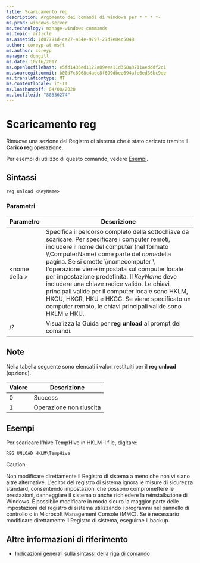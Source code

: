 ```yaml
---
title: Scaricamento reg
description: Argomento dei comandi di Windows per * * * *-
ms.prod: windows-server
ms.technology: manage-windows-commands
ms.topic: article
ms.assetid: 1d07791d-ca27-454e-9797-27d7e84c5048
author: coreyp-at-msft
ms.author: coreyp
manager: dongill
ms.date: 10/16/2017
ms.openlocfilehash: e5fd1436ed1122a09eea11d358a3711aedddf2c1
ms.sourcegitcommit: b00d7c8968c4adc8f699dbee694afe6ed36bc9de
ms.translationtype: MT
ms.contentlocale: it-IT
ms.lasthandoff: 04/08/2020
ms.locfileid: "80836274"
---
```

# <a name="reg-unload"></a>Scaricamento reg



Rimuove una sezione del Registro di sistema che è stato caricato tramite il **Carico reg** operazione.

Per esempi di utilizzo di questo comando, vedere [Esempi](#BKMK_examples).

## <a name="syntax"></a>Sintassi

```
reg unload <KeyName>
```

### <a name="parameters"></a>Parametri

|Parametro|Descrizione|
|---------|-----------|
|\<nome della >|Specifica il percorso completo della sottochiave da scaricare. Per specificare i computer remoti, includere il nome del computer (nel formato \\\\ComputerName\) come parte del *nome*della pagina. Se si omette \\\\nomecomputer \ l'operazione viene impostata sul computer locale per impostazione predefinita. Il *KeyName* deve includere una chiave radice valido. Le chiavi principali valide per il computer locale sono HKLM, HKCU, HKCR, HKU e HKCC. Se viene specificato un computer remoto, le chiavi principali valide sono HKLM e HKU.|
|/?|Visualizza la Guida per **reg unload** al prompt dei comandi.|

## <a name="remarks"></a>Note

Nella tabella seguente sono elencati i valori restituiti per il **reg unload** (opzione).

|Valore|Descrizione|
|-----|-----------|
|0|Success|
|1|Operazione non riuscita|

## <a name="examples"></a><a name=BKMK_examples></a>Esempi

Per scaricare l'hive TempHive in HKLM il file, digitare:
```
REG UNLOAD HKLM\TempHive
```

> [!CAUTION]
> Non modificare direttamente il Registro di sistema a meno che non vi siano altre alternative. L'editor del registro di sistema ignora le misure di sicurezza standard, consentendo impostazioni che possono compromettere le prestazioni, danneggiare il sistema o anche richiedere la reinstallazione di Windows. È possibile modificare in modo sicuro la maggior parte delle impostazioni del registro di sistema utilizzando i programmi nel pannello di controllo o in Microsoft Management Console (MMC). Se è necessario modificare direttamente il Registro di sistema, eseguirne il backup.

## <a name="additional-references"></a>Altre informazioni di riferimento

- [Indicazioni generali sulla sintassi della riga di comando](command-line-syntax-key.md)